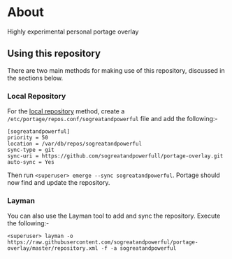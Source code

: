 # About
Highly experimental personal portage overlay

## Using this repository
There are two main methods for making use of this repository, discussed in the sections below.

### Local Repository
For the [local repository](https://wiki.gentoo.org/wiki/Handbook:Parts/Portage/CustomTree#Defining_a_custom_repository) method, create a `/etc/portage/repos.conf/sogreatandpowerful` file and add the following:-
```
[sogreatandpowerful]
priority = 50
location = /var/db/repos/sogreatandpowerful
sync-type = git
sync-uri = https://github.com/sogreatandpowerfull/portage-overlay.git
auto-sync = Yes
```
Then run `<superuser> emerge --sync sogreatandpowerful`. Portage should now find and update the repository.

### Layman
You can also use the Layman tool to add and sync the repository. Execute the following:-
```
<superuser> layman -o https://raw.githubusercontent.com/sogreatandpowerful/portage-overlay/master/repository.xml -f -a sogreatandpowerful
```
